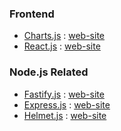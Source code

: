 ### Frontend
- [Charts.js](https://github.com/chartjs/Chart.js) : [web-site](https://www.chartjs.org/)
- [React.js](https://github.com/facebook/react/) : [web-site](https://reactjs.org/)

### Node.js Related
- [Fastify.js](https://github.com/fastify/fastify) : [web-site](https://www.fastify.io/)
- [Express.js](https://github.com/expressjs/express) : [web-site](https://expressjs.com/)
- [Helmet.js](https://github.com/helmetjs/helmet) : [web-site](https://helmetjs.github.io/)